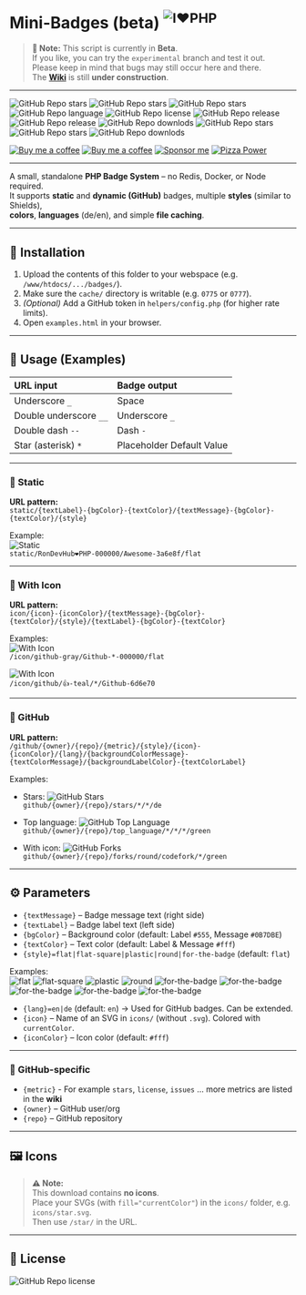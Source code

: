 # Mini-Badges (beta) <sup>![I❤️PHP](https://mini-badges.rondevhub.de/icon/php/I❤️U-000000-fff/pill/-787CB5)</sup>
> **🫵 Note:**
> This script is currently in **Beta**.  
> If you like, you can try the `experimental` branch and test it out.  
> Please keep in mind that bugs may still occur here and there.  
> The [**Wiki**](/wiki) is still **under construction**.
---
![GitHub Repo stars](https://mini-badges.rondevhub.de/github/RonDevHub/Mini-Badges/created_at) ![GitHub Repo stars](https://mini-badges.rondevhub.de/github/RonDevHub/Mini-Badges/stars) ![GitHub Repo stars](https://mini-badges.rondevhub.de/github/RonDevHub/Mini-Badges/issues) ![GitHub Repo language](https://mini-badges.rondevhub.de/github/RonDevHub/Mini-Badges/top_language) ![GitHub Repo license](https://mini-badges.rondevhub.de/github/RonDevHub/Mini-Badges/license) ![GitHub Repo release](https://mini-badges.rondevhub.de/github/RonDevHub/Mini-Badges/release) ![GitHub Repo release](https://mini-badges.rondevhub.de/github/RonDevHub/Mini-Badges/forks) ![GitHub Repo downlods](https://mini-badges.rondevhub.de/github/RonDevHub/Mini-Badges/downloads) ![GitHub Repo stars](https://mini-badges.rondevhub.de/github/RonDevHub/Mini-Badges/watchers) ![GitHub Repo stars](https://mini-badges.rondevhub.de/github/RonDevHub/Mini-Badges/commit-info) ![GitHub Repo downlods](https://mini-badges.rondevhub.de/github/RonDevHub/Mini-Badges/branches)

[![Buy me a coffee](https://mini-badges.rondevhub.de/icon/cuptogo/Buy_me_a_Coffee-c1d82f-222/flat "Buy me a coffee")](https://www.buymeacoffee.com/RonDev)
[![Buy me a coffee](https://mini-badges.rondevhub.de/icon/cuptogo/ko--fi.com-c1d82f-222/flat "Buy me a coffee")](https://ko-fi.com/U6U31EV2VS)
[![Sponsor me](https://mini-badges.rondevhub.de/icon/hearts-red/Sponsor_me/flat "Sponsor me")](https://github.com/sponsors/RonDevHub)
[![Pizza Power](https://mini-badges.rondevhub.de/icon/pizzaslice/Buy_me_a_pizza/flat "Pizza Power")](https://www.paypal.com/paypalme/Depressionist1/4,99)

---

A small, standalone **PHP Badge System** – no Redis, Docker, or Node required.  
It supports **static** and **dynamic (GitHub)** badges, multiple **styles** (similar to Shields),  
**colors**, **languages** (de/en), and simple **file caching**.

---

## 🚀 Installation
1. Upload the contents of this folder to your webspace (e.g. `/www/htdocs/.../badges/`).
2. Make sure the `cache/` directory is writable (e.g. `0775` or `0777`).
3. *(Optional)* Add a GitHub token in `helpers/config.php` (for higher rate limits).
4. Open `examples.html` in your browser.

---

## 🎯 Usage (Examples)

| URL input                | Badge output    | 
| :----------------------- | :-------------  |
| Underscore `_`           | Space ` `       |
| Double underscore `__`   | Underscore `_`  | 
| Double dash `--`         | Dash `-`        |
| Star (asterisk) `*`      | Placeholder Default Value |

---

### 🔹 Static

**URL pattern:**  
`static/{textLabel}-{bgColor}-{textColor}/{textMessage}-{bgColor}-{textColor}/{style}`

Example:  
![Static](https://mini-badges.rondevhub.de/static/RonDevHub❤️PHP-000000/Awesome-3a6e8f/flat)  
`static/RonDevHub❤️PHP-000000/Awesome-3a6e8f/flat`

---

### 🔹 With Icon

**URL pattern:**  
`icon/{icon}-{iconColor}/{textMessage}-{bgColor}-{textColor}/{style}/{textLabel}-{bgColor}-{textColor}`

Examples:  
![With Icon](https://mini-badges.rondevhub.de/icon/github-gray/Github-*-000000/flat)  
`/icon/github-gray/Github-*-000000/flat`

![With Icon](https://mini-badges.rondevhub.de/icon/github/👍-teal/*/Github-6d6e70)  
`/icon/github/👍-teal/*/Github-6d6e70`

---

### 🔹 GitHub

**URL pattern:**  
`/github/{owner}/{repo}/{metric}/{style}/{icon}-{iconColor}/{lang}/{backgroundColorMessage}-{textColorMessage}/{backgroundLabelColor}-{textColorLabel}`

Examples:  
- Stars: ![GitHub Stars](https://mini-badges.rondevhub.de/github/RonDevHub/Mini-Badges/stars/*/*/de)  
  `github/{owner}/{repo}/stars/*/*/de`

- Top language: ![GitHub Top Language](https://mini-badges.rondevhub.de/github/RonDevHub/Mini-Badges/top_language/*/*/*/green)  
  `github/{owner}/{repo}/top_language/*/*/*/green`

- With icon: ![GitHub Forks](https://mini-badges.rondevhub.de/github/RonDevHub/Mini-Badges/forks/round/codefork)  
  `github/{owner}/{repo}/forks/round/codefork/*/green`

---

## ⚙️ Parameters

- `{textMessage}` – Badge message text (right side)
- `{textLabel}` – Badge label text (left side)
- `{bgColor}` – Background color (default: Label `#555`, Message `#0B7DBE`)
- `{textColor}` – Text color (default: Label & Message `#fff`)
- `{style}=flat|flat-square|plastic|round|for-the-badge` (default: `flat`)  

Examples:  
![flat](https://mini-badges.rondevhub.de/static/Style/flat/flat) 
![flat-square](https://mini-badges.rondevhub.de/static/Style/flat--square/flat-square) 
![plastic](https://mini-badges.rondevhub.de/static/Style/plastic/plastic) 
![round](https://mini-badges.rondevhub.de/static/Style/round/round) 
![for-the-badge](https://mini-badges.rondevhub.de/static/Style/for--the--badge/for-the-badge) 
![for-the-badge](https://mini-badges.rondevhub.de/static/Style/classic/classic)
![for-the-badge](https://mini-badges.rondevhub.de/static/Style/social/social)
![for-the-badge](https://mini-badges.rondevhub.de/static/Style/minimalist/minimalist)
![for-the-badge](https://mini-badges.rondevhub.de/static/Style/pill/pill)


- `{lang}=en|de` (default: `en`) → Used for GitHub badges. Can be extended.
- `{icon}` – Name of an SVG in `icons/` (without `.svg`). Colored with `currentColor`.
- `{iconColor}` – Icon color (default: `#fff`)

---

### 🔧 GitHub-specific
- `{metric}` - For example `stars`, `license`, `issues` ... more metrics are listed in the **wiki**
- `{owner}` – GitHub user/org
- `{repo}` – GitHub repository

---

## 🖼️ Icons
> **⚠️ Note:**  
> This download contains **no icons**.  
> Place your SVGs (with `fill="currentColor"`) in the `icons/` folder, e.g. `icons/star.svg`.  
> Then use `/star/` in the URL.

---

## 📜 License
![GitHub Repo license](https://mini-badges.rondevhub.de/github/RonDevHub/Mini-Badges/license)